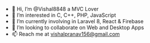 - 👋 Hi, I’m @Vishal8848 a MVC Lover
- 👀 I’m interested in C, C++, PHP, JavaScript
- 🌱 I’m currently involving in Laravel 8, React & Firebase
- 💞️ I’m looking to collaborate on Web and Desktop Apps
- 📫 Reach me at vishalpranav156@gmail.com

<!---
Vishal8848/Vishal8848 is a ✨ special ✨ repository because its `README.md` (this file) appears on your GitHub profile.
You can click the Preview link to take a look at your changes.
--->
